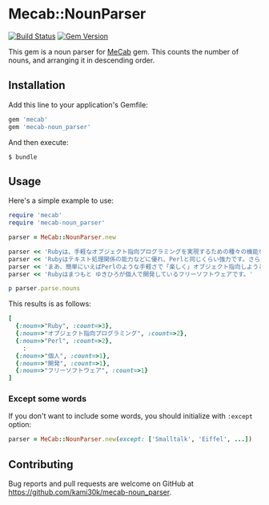 # Mecab::NounParser

[![Build Status](https://travis-ci.org/kami30k/mecab-noun_parser.svg)](https://travis-ci.org/kami30k/mecab-noun_parser)
[![Gem Version](https://badge.fury.io/rb/mecab-noun_parser.svg)](http://badge.fury.io/rb/mecab-noun_parser)

This gem is a noun parser for [MeCab](https://github.com/markburns/mecab) gem.
This counts the number of nouns, and arranging it in descending order.

## Installation

Add this line to your application's Gemfile:

```ruby
gem 'mecab'
gem 'mecab-noun_parser'
```

And then execute:

    $ bundle

## Usage

Here's a simple example to use:

```ruby
require 'mecab'
require 'mecab-noun_parser'

parser = MeCab::NounParser.new

parser << 'Rubyは、手軽なオブジェクト指向プログラミングを実現するための種々の機能を持つオブジェクト指向スクリプト言語です。本格的なオブジェクト指向言語であるSmalltalk、EiffelやC++などでは大げさに思われるような領域でのオブジェクト指向プログラミングを支援することを目的としています。もちろん通常の手続き型のプログラミングも可能です。'
parser << 'Rubyはテキスト処理関係の能力などに優れ、Perlと同じくらい強力です。さらにシンプルな文法と、例外処理やイテレータなどの機構によって、より分かりやすいプログラミングが出来ます。'
parser << 'まあ、簡単にいえばPerlのような手軽さで「楽しく」オブジェクト指向しようという言語です。どうぞ使ってみてください。'
parser << 'Rubyはまつもと ゆきひろが個人で開発しているフリーソフトウェアです。'

p parser.parse.nouns
```

This results is as follows:

```ruby
[
  {:noun=>"Ruby", :count=>3},
  {:noun=>"オブジェクト指向プログラミング", :count=>2},
  {:noun=>"Perl", :count=>2},
    :
  {:noun=>"個人", :count=>1},
  {:noun=>"開発", :count=>1},
  {:noun=>"フリーソフトウェア", :count=>1}
]
```

### Except some words

If you don't want to include some words, you should initialize with `:except` option:

```ruby
parser = MeCab::NounParser.new(except: ['Smalltalk', 'Eiffel', ...])
```

## Contributing

Bug reports and pull requests are welcome on GitHub at https://github.com/kami30k/mecab-noun_parser.
